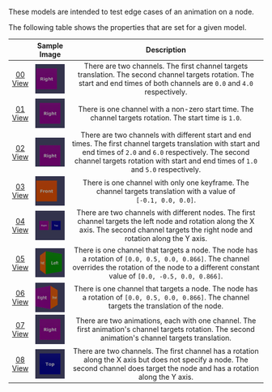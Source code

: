 These models are intended to test edge cases of an animation on a node.  

The following table shows the properties that are set for a given model.  

|   | Sample Image | Description |
| :---: | :---: | :---: |
| [00](Animation_NodeMisc_00.gltf)<br>[View](https://bghgary.github.io/glTF-Assets-Viewer/?type=Positive&folder=1&model=0) | [<img src="Figures/Thumbnails/Animation_NodeMisc_00.gif" align="middle">](Figures/SampleImages/Animation_NodeMisc_00.gif) | There are two channels. The first channel targets translation. The second channel targets rotation. The start and end times of both channels are `0.0` and `4.0` respectively. |
| [01](Animation_NodeMisc_01.gltf)<br>[View](https://bghgary.github.io/glTF-Assets-Viewer/?type=Positive&folder=1&model=1) | [<img src="Figures/Thumbnails/Animation_NodeMisc_01.gif" align="middle">](Figures/SampleImages/Animation_NodeMisc_01.gif) | There is one channel with a non-zero start time. The channel targets rotation. The start time is `1.0`. |
| [02](Animation_NodeMisc_02.gltf)<br>[View](https://bghgary.github.io/glTF-Assets-Viewer/?type=Positive&folder=1&model=2) | [<img src="Figures/Thumbnails/Animation_NodeMisc_02.gif" align="middle">](Figures/SampleImages/Animation_NodeMisc_02.gif) | There are two channels with different start and end times. The first channel targets translation with start and end times of `2.0` and `6.0` respectively. The second channel targets rotation with start and end times of `1.0` and `5.0` respectively. |
| [03](Animation_NodeMisc_03.gltf)<br>[View](https://bghgary.github.io/glTF-Assets-Viewer/?type=Positive&folder=1&model=3) | [<img src="Figures/Thumbnails/Animation_NodeMisc_03.gif" align="middle">](Figures/SampleImages/Animation_NodeMisc_03.gif) | There is one channel with only one keyframe. The channel targets translation with a value of <code>[-0.1,&nbsp;0.0,&nbsp;0.0]</code>. |
| [04](Animation_NodeMisc_04.gltf)<br>[View](https://bghgary.github.io/glTF-Assets-Viewer/?type=Positive&folder=1&model=4) | [<img src="Figures/Thumbnails/Animation_NodeMisc_04.gif" align="middle">](Figures/SampleImages/Animation_NodeMisc_04.gif) | There are two channels with different nodes. The first channel targets the left node and rotation along the X axis. The second channel targets the right node and rotation along the Y axis. |
| [05](Animation_NodeMisc_05.gltf)<br>[View](https://bghgary.github.io/glTF-Assets-Viewer/?type=Positive&folder=1&model=5) | [<img src="Figures/Thumbnails/Animation_NodeMisc_05.gif" align="middle">](Figures/SampleImages/Animation_NodeMisc_05.gif) | There is one channel that targets a node. The node has a rotation of <code>[0.0,&nbsp;0.5,&nbsp;0.0,&nbsp;0.866]</code>. The channel overrides the rotation of the node to a different constant value of <code>[0.0,&nbsp;-0.5,&nbsp;0.0,&nbsp;0.866]</code>. |
| [06](Animation_NodeMisc_06.gltf)<br>[View](https://bghgary.github.io/glTF-Assets-Viewer/?type=Positive&folder=1&model=6) | [<img src="Figures/Thumbnails/Animation_NodeMisc_06.gif" align="middle">](Figures/SampleImages/Animation_NodeMisc_06.gif) | There is one channel that targets a node. The node has a rotation of <code>[0.0,&nbsp;0.5,&nbsp;0.0,&nbsp;0.866]</code>. The channel targets the translation of the node. |
| [07](Animation_NodeMisc_07.gltf)<br>[View](https://bghgary.github.io/glTF-Assets-Viewer/?type=Positive&folder=1&model=7) | [<img src="Figures/Thumbnails/Animation_NodeMisc_07.gif" align="middle">](Figures/SampleImages/Animation_NodeMisc_07.gif) | There are two animations, each with one channel. The first animation's channel targets rotation. The second animation's channel targets translation. |
| [08](Animation_NodeMisc_08.gltf)<br>[View](https://bghgary.github.io/glTF-Assets-Viewer/?type=Positive&folder=1&model=8) | [<img src="Figures/Thumbnails/Animation_NodeMisc_08.gif" align="middle">](Figures/SampleImages/Animation_NodeMisc_08.gif) | There are two channels. The first channel has a rotation along the X axis but does not specify a node. The second channel does target the node and has a rotation along the Y axis. |
 
